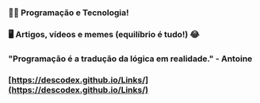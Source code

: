 ### 👨‍💻 Programação e Tecnologia!
### 🖥️ Artigos, vídeos e memes (equilíbrio é tudo!) 😂
### "Programação é a tradução da lógica em realidade." - Antoine
### [https://descodex.github.io/Links/](https://descodex.github.io/Links/)
